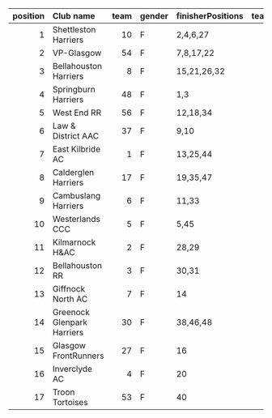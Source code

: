 |   position | Club name                  |   team | gender   | finisherPositions   |   teamPoints |   penaltyPoints |   totalPoints |   totalFinishers | Website                                    |
|-----------:|:---------------------------|-------:|:---------|:--------------------|-------------:|----------------:|--------------:|-----------------:|:-------------------------------------------|
|          1 | Shettleston Harriers       |     10 | F        | 2,4,6,27            |           39 |               0 |            39 |                4 | http://shettlestonharriers.org.uk/         |
|          2 | VP-Glasgow                 |     54 | F        | 7,8,17,22           |           54 |               0 |            54 |                6 | https://www.vp-glasgow.com                 |
|          3 | Bellahouston Harriers      |      8 | F        | 15,21,26,32         |           94 |               0 |            94 |               10 | http://www.bellahoustonharriers.co.uk/     |
|          4 | Springburn Harriers        |     48 | F        | 1,3                 |            4 |             116 |           120 |                2 | https://www.springburnharriers.co.uk/      |
|          5 | West End RR                |     56 | F        | 12,18,34            |           64 |              58 |           122 |                3 | https://www.westendroadrunners.co.uk/      |
|          6 | Law & District AAC         |     37 | F        | 9,10                |           19 |             116 |           135 |                2 | http://www.lawaac.co.uk/                   |
|          7 | East Kilbride AC           |      1 | F        | 13,25,44            |           82 |              58 |           140 |                3 | http://www.ekac.org.uk/                    |
|          8 | Calderglen Harriers        |     17 | F        | 19,35,47            |          101 |              58 |           159 |                3 | http://www.calderglenharriers.org.uk/      |
|          9 | Cambuslang Harriers        |      6 | F        | 11,33               |           44 |             116 |           160 |                2 | https://cambuslangharriers.org/            |
|         10 | Westerlands CCC            |      5 | F        | 5,45                |           50 |             116 |           166 |                2 | https://westerlandsccc.co.uk/              |
|         11 | Kilmarnock H&AC            |      2 | F        | 28,29               |           57 |             116 |           173 |                2 | http://www.kilmarnockharriers.com/         |
|         12 | Bellahouston RR            |      3 | F        | 30,31               |           61 |             116 |           177 |                2 | https://www.bellahoustonroadrunners.co.uk/ |
|         13 | Giffnock North AC          |      7 | F        | 14                  |           14 |             174 |           188 |                1 | https://www.giffnocknorth.co.uk/           |
|         14 | Greenock Glenpark Harriers |     30 | F        | 38,46,48            |          132 |              58 |           190 |                3 | https://greenockglenparkharriers.com/      |
|         15 | Glasgow FrontRunners       |     27 | F        | 16                  |           16 |             174 |           190 |                1 | https://www.glasgowfrontrunners.org/       |
|         16 | Inverclyde AC              |      4 | F        | 20                  |           20 |             174 |           194 |                1 | https://www.inverclydeac.org/              |
|         17 | Troon Tortoises            |     53 | F        | 40                  |           40 |             174 |           214 |                1 | http://troontortoises.co.uk                |